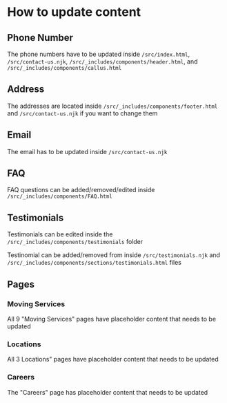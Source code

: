 # How to update content

## Phone Number

The phone numbers have to be updated inside `/src/index.html`, `/src/contact-us.njk`, `/src/_includes/components/header.html`, and `/src/_includes/components/callus.html`

## Address

The addresses are located inside `/src/_includes/components/footer.html` and `/src/contact-us.njk` if you want to change them

## Email

The email has to be updated inside `/src/contact-us.njk`

## FAQ

FAQ questions can be added/removed/edited inside `/src/_includes/components/FAQ.html`

## Testimonials

Testimonials can be edited inside the `/src/_includes/components/testimonials` folder

Testinomial can be added/removed from inside `/src/testimonials.njk` and `/src/_includes/components/sections/testimonials.html` files

## Pages

### Moving Services

All 9 "Moving Services" pages have placeholder content that needs to be updated

### Locations

All 3 Locations" pages have placeholder content that needs to be updated

### Careers

The "Careers" page has placeholder content that needs to be updated
